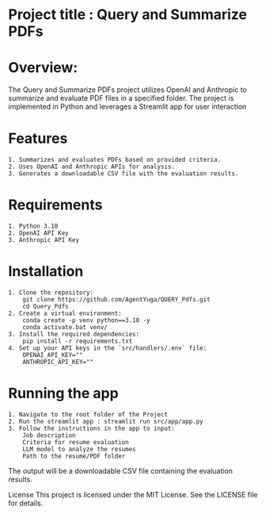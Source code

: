 # Project title : Query and Summarize PDFs

# Overview:
The Query and Summarize PDFs project utilizes OpenAI and Anthropic to summarize and evaluate PDF files in a specified folder. The project is implemented in Python and leverages a Streamlit app for user interaction

# Features
    1. Summarizes and evaluates PDFs based on provided criteria.
    2. Uses OpenAI and Anthropic APIs for analysis.
    3. Generates a downloadable CSV file with the evaluation results.

# Requirements
    1. Python 3.10
    2. OpenAI API Key
    3. Anthropic API Key

# Installation
    1. Clone the repository:
        git clone https://github.com/AgentYuga/QUERY_Pdfs.git
        cd Query_Pdfs
    2. Create a virtual environment:
        conda create -p venv python==3.10 -y
        conda activate.bat venv/
    3. Install the required dependencies:
        pip install -r requirements.txt
    4. Set up your API keys in the `src/handlers/.env` file:
        OPENAI_API_KEY=""
        ANTHROPIC_API_KEY=""
# Running the app
    1. Navigate to the root folder of the Project
    2. Run the streamlit app : streamlit run src/app/app.py
    3. Follow the instructions in the app to input:
        Job description
        Criteria for resume evaluation
        LLM model to analyze the resumes
        Path to the resume/PDF folder
The output will be a downloadable CSV file containing the evaluation results.

License
This project is licensed under the MIT License. See the LICENSE file for details.
